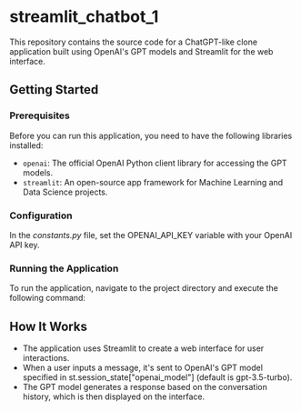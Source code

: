 # streamlit_chatbot_1

This repository contains the source code for a ChatGPT-like clone application built using OpenAI's GPT models and Streamlit for the web interface.

## Getting Started

### Prerequisites

Before you can run this application, you need to have the following libraries installed:

- `openai`: The official OpenAI Python client library for accessing the GPT models.
- `streamlit`: An open-source app framework for Machine Learning and Data Science projects.

### Configuration

In the *constants.py* file, set the OPENAI_API_KEY variable with your OpenAI API key.

### Running the Application

To run the application, navigate to the project directory and execute the following command:

## How It Works
- The application uses Streamlit to create a web interface for user interactions.
- When a user inputs a message, it's sent to OpenAI's GPT model specified in st.session_state["openai_model"] (default is gpt-3.5-turbo).
- The GPT model generates a response based on the conversation history, which is then displayed on the interface.
